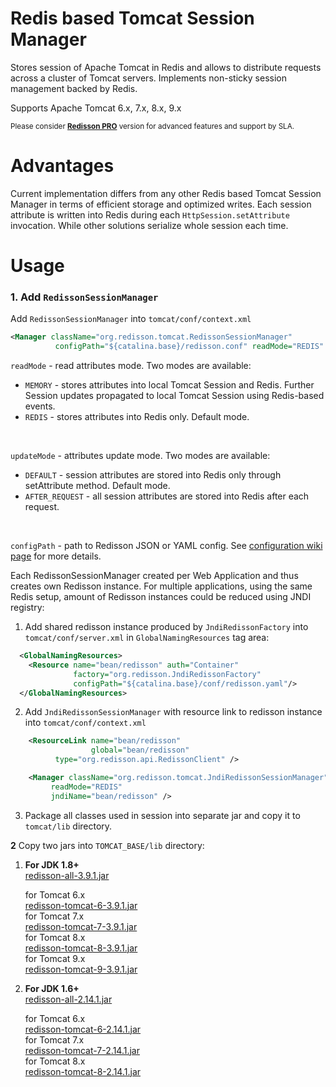 Redis based Tomcat Session Manager
===

Stores session of Apache Tomcat in Redis and allows to distribute requests across a cluster of Tomcat servers. Implements non-sticky session management backed by Redis.  

Supports Apache Tomcat 6.x, 7.x, 8.x, 9.x

<sub>Please consider __[Redisson PRO](https://redisson.pro)__ version for advanced features and support by SLA.</sub>

Advantages
===

Current implementation differs from any other Redis based Tomcat Session Manager in terms of efficient storage and optimized writes. Each session attribute is written into Redis during each `HttpSession.setAttribute` invocation. While other solutions serialize whole session each time.

Usage
===

### 1. Add `RedissonSessionManager`

Add `RedissonSessionManager` into `tomcat/conf/context.xml`
   
   ```xml
<Manager className="org.redisson.tomcat.RedissonSessionManager"
	         configPath="${catalina.base}/redisson.conf" readMode="REDIS" updateMode="DEFAULT"/>
   ```
   `readMode` - read attributes mode. Two modes are available:
   * `MEMORY` - stores attributes into local Tomcat Session and Redis. Further Session updates propagated to local Tomcat Session using Redis-based events.
   * `REDIS` - stores attributes into Redis only.  Default mode.
   <br/>

   `updateMode` - attributes update mode. Two modes are available:
   * `DEFAULT` - session attributes are stored into Redis only through setAttribute method. Default mode.
   * `AFTER_REQUEST` - all session attributes are stored into Redis after each request.
   <br/>

   `configPath` - path to Redisson JSON or YAML config. See [configuration wiki page](https://github.com/redisson/redisson/wiki/2.-Configuration) for more details.

Each RedissonSessionManager created per Web Application and thus creates own Redisson instance. For multiple applications, using the same Redis setup, amount of Redisson instances could be reduced using JNDI registry:

1. Add shared redisson instance produced by `JndiRedissonFactory` into `tomcat/conf/server.xml` in `GlobalNamingResources` tag area:

```xml
  <GlobalNamingResources>
    <Resource name="bean/redisson" auth="Container"
              factory="org.redisson.JndiRedissonFactory"
              configPath="${catalina.base}/conf/redisson.yaml"/>
  </GlobalNamingResources>
```

2. Add `JndiRedissonSessionManager` with resource link to redisson instance into `tomcat/conf/context.xml`

```xml
    <ResourceLink name="bean/redisson"
                  global="bean/redisson"
		  type="org.redisson.api.RedissonClient" />

    <Manager className="org.redisson.tomcat.JndiRedissonSessionManager"
         readMode="REDIS"
         jndiName="bean/redisson" />
```

3. Package all classes used in session into separate jar and copy it to `tomcat/lib` directory.

**2** Copy two jars into `TOMCAT_BASE/lib` directory:
  
1. __For JDK 1.8+__  
      [redisson-all-3.9.1.jar](https://repository.sonatype.org/service/local/artifact/maven/redirect?r=central-proxy&g=org.redisson&a=redisson-all&v=3.9.1&e=jar)
  
      for Tomcat 6.x  
      [redisson-tomcat-6-3.9.1.jar](https://repository.sonatype.org/service/local/artifact/maven/redirect?r=central-proxy&g=org.redisson&a=redisson-tomcat-6&v=3.9.1&e=jar)  
      for Tomcat 7.x  
      [redisson-tomcat-7-3.9.1.jar](https://repository.sonatype.org/service/local/artifact/maven/redirect?r=central-proxy&g=org.redisson&a=redisson-tomcat-7&v=3.9.1&e=jar)  
      for Tomcat 8.x  
      [redisson-tomcat-8-3.9.1.jar](https://repository.sonatype.org/service/local/artifact/maven/redirect?r=central-proxy&g=org.redisson&a=redisson-tomcat-8&v=3.9.1&e=jar)  
      for Tomcat 9.x  
      [redisson-tomcat-9-3.9.1.jar](https://repository.sonatype.org/service/local/artifact/maven/redirect?r=central-proxy&g=org.redisson&a=redisson-tomcat-9&v=3.9.1&e=jar)  
  
2. __For JDK 1.6+__  
      [redisson-all-2.14.1.jar](https://repository.sonatype.org/service/local/artifact/maven/redirect?r=central-proxy&g=org.redisson&a=redisson-all&v=2.14.1&e=jar)
  
      for Tomcat 6.x  
      [redisson-tomcat-6-2.14.1.jar](https://repository.sonatype.org/service/local/artifact/maven/redirect?r=central-proxy&g=org.redisson&a=redisson-tomcat-6&v=2.14.1&e=jar)  
      for Tomcat 7.x  
      [redisson-tomcat-7-2.14.1.jar](https://repository.sonatype.org/service/local/artifact/maven/redirect?r=central-proxy&g=org.redisson&a=redisson-tomcat-7&v=2.14.1&e=jar)  
      for Tomcat 8.x  
      [redisson-tomcat-8-2.14.1.jar](https://repository.sonatype.org/service/local/artifact/maven/redirect?r=central-proxy&g=org.redisson&a=redisson-tomcat-8&v=2.14.1&e=jar)  


